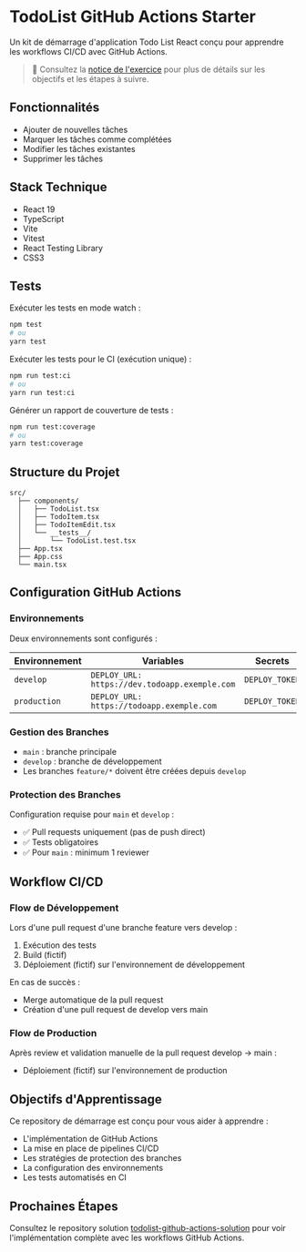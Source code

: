 # TodoList GitHub Actions Starter

Un kit de démarrage d'application Todo List React conçu pour apprendre les workflows CI/CD avec GitHub Actions.

> 📝 Consultez la [notice de l'exercice](notice.md) pour plus de détails sur les objectifs et les étapes à suivre.

## Fonctionnalités

- Ajouter de nouvelles tâches
- Marquer les tâches comme complétées
- Modifier les tâches existantes
- Supprimer les tâches

## Stack Technique

- React 19
- TypeScript
- Vite
- Vitest
- React Testing Library
- CSS3

## Tests

Exécuter les tests en mode watch :

```bash
npm test
# ou
yarn test
```

Exécuter les tests pour le CI (exécution unique) :

```bash
npm run test:ci
# ou
yarn run test:ci
```

Générer un rapport de couverture de tests :

```bash
npm run test:coverage
# ou
yarn test:coverage
```

## Structure du Projet

```
src/
  ├── components/
  │   ├── TodoList.tsx
  │   ├── TodoItem.tsx
  │   ├── TodoItemEdit.tsx
  │   └── __tests__/
  │       └── TodoList.test.tsx
  ├── App.tsx
  ├── App.css
  └── main.tsx
```

## Configuration GitHub Actions

### Environnements

Deux environnements sont configurés :

| Environnement | Variables                                     | Secrets        |
| ------------- | --------------------------------------------- | -------------- |
| `develop`     | `DEPLOY_URL: https://dev.todoapp.exemple.com` | `DEPLOY_TOKEN` |
| `production`  | `DEPLOY_URL: https://todoapp.exemple.com`     | `DEPLOY_TOKEN` |

### Gestion des Branches

- `main` : branche principale
- `develop` : branche de développement
- Les branches `feature/*` doivent être créées depuis `develop`

### Protection des Branches

Configuration requise pour `main` et `develop` :

- ✅ Pull requests uniquement (pas de push direct)
- ✅ Tests obligatoires
- ✅ Pour `main` : minimum 1 reviewer

## Workflow CI/CD

### Flow de Développement

Lors d'une pull request d'une branche feature vers develop :

1. Exécution des tests
2. Build (fictif)
3. Déploiement (fictif) sur l'environnement de développement

En cas de succès :

- Merge automatique de la pull request
- Création d'une pull request de develop vers main

### Flow de Production

Après review et validation manuelle de la pull request develop → main :

- Déploiement (fictif) sur l'environnement de production

## Objectifs d'Apprentissage

Ce repository de démarrage est conçu pour vous aider à apprendre :

- L'implémentation de GitHub Actions
- La mise en place de pipelines CI/CD
- Les stratégies de protection des branches
- La configuration des environnements
- Les tests automatisés en CI

## Prochaines Étapes

Consultez le repository solution [todolist-github-actions-solution](https://github.com/HenriTeinturier/todolist-github-actions-solution) pour voir l'implémentation complète avec les workflows GitHub Actions.
